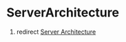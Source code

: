 ServerArchitecture
==================

1.  redirect [Server Architecture](Server_Architecture "wikilink")

